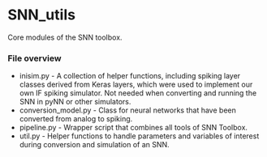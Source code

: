 # SNN_utils

Core modules of the SNN toolbox.


### File overview

* inisim.py - A collection of helper functions, including spiking layer classes derived from
  Keras layers, which were used to implement our own IF spiking simulator. Not needed when 
  converting and running the SNN in pyNN or other simulators.
* conversion_model.py - Class for neural networks that have been converted from analog to spiking.
* pipeline.py - Wrapper script that combines all tools of SNN Toolbox.
* util.py - Helper functions to handle parameters and variables of interest during
  conversion and simulation of an SNN.
